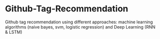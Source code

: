 # Github-Tag-Recommendation
Github tag recommendation using different approaches: machine learning algorithms (naive bayes, svm, logistic regression) and Deep Learning (RNN &amp; LSTM)
